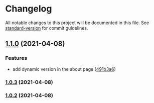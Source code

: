 # Changelog

All notable changes to this project will be documented in this file. See [standard-version](https://github.com/conventional-changelog/standard-version) for commit guidelines.

## [1.1.0](https://github.com/justinekizhak/body-measurements/compare/v1.0.3...v1.1.0) (2021-04-08)


### Features

* add dynamic version in the about page ([491b3a6](https://github.com/justinekizhak/body-measurements/commit/491b3a606fcd406a482ebf4148bb25d5457fbd68))

### [1.0.3](https://github.com/justinekizhak/body-measurements/compare/v1.0.2...v1.0.3) (2021-04-08)

### [1.0.2](https://github.com/justinekizhak/body-measurements/compare/v1.0.1...v1.0.2) (2021-04-08)
